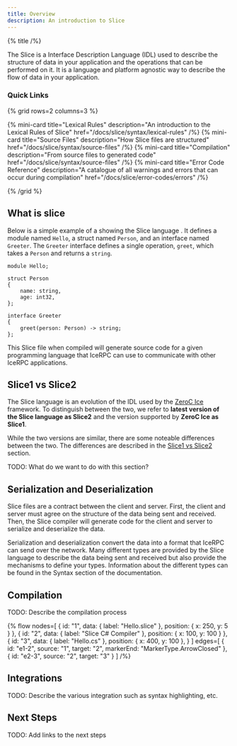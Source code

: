 ```yaml
---
title: Overview
description: An introduction to Slice
---
```


{% title /%}

The Slice is a Interface Description Language (IDL) used to describe the structure of data in your application
and the operations that can be performed on it. It is a language and platform agnostic way to describe the flow
of data in your application.

### Quick Links

{% grid rows=2 columns=3 %}

{% mini-card title="Lexical Rules" description="An introduction to the Lexical Rules of Slice" href="/docs/slice/syntax/lexical-rules" /%}
{% mini-card title="Source Files" description="How Slice files are structured" href="/docs/slice/syntax/source-files" /%}
{% mini-card title="Compilation" description="From source files to generated code" href="/docs/slice/syntax/source-files" /%}
{% mini-card title="Error Code Reference" description="A catalogue of all warnings and errors that can occur during compilation" href="/docs/slice/error-codes/errors" /%}

{% /grid %}

## What is slice

Below is a simple example of a showing the Slice language . It defines a module named
`Hello`, a struct named `Person`, and an interface named `Greeter`. The `Greeter` interface defines a single operation,
`greet`, which takes a `Person` and returns a `string`.

```slice
module Hello;

struct Person
{
    name: string,
    age: int32,
};

interface Greeter
{
    greet(person: Person) -> string;
};
```

This Slice file when compiled will generate source code for a given programming language that IceRPC can use to
communicate with other IceRPC applications.

## Slice1 vs Slice2

The Slice language is an evolution of the IDL used by the [ZeroC Ice](https://zeroc.com/products/ice)
framework. To distinguish between the two, we refer to **latest version of the Slice language as Slice2** and the
version supported by **ZeroC Ice as Slice1**.

While the two versions are similar, there are some noteable differences between the two. The differences are described
in the [Slice1 vs Slice2](/slice1-vs-slice2) section.

TODO: What do we want to do with this section?

## Serialization and Deserialization

Slice files are a contract between the client and server. First, the client and server must agree on the structure of
the data being sent and received. Then, the Slice compiler will generate code for the client and server to serialize
and deserialize the data.

Serialization and deserialization convert the data into a format that IceRPC can send over the network. Many different
types are provided by the Slice language to describe the data being sent and received but also provide the mechanisms
to define your types. Information about the different types can be found in the Syntax section of the documentation.

## Compilation

TODO: Describe the compilation process

{% flow
   nodes=[
    {
      id: "1",
      data: { label: "Hello.slice" },
      position: { x: 250, y: 5 }
    },
    {
      id: "2",
      data: { label: "Slice  C# Compiler" },
      position: { x: 100, y: 100 }
    },
    {
      id: "3",
      data: { label: "Hello.cs" },
      position: { x: 400, y: 100 },
    }
  ]
  edges=[
    { id: "e1-2", source: "1", target: "2", markerEnd: "MarkerType.ArrowClosed" },
    { id: "e2-3", source: "2", target: "3" }
  ]
/%}

## Integrations

TODO: Describe the various integration such as syntax highlighting, etc.

## Next Steps

TODO: Add links to the next steps
